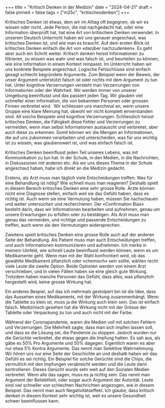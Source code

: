 +++
title = "Kritisch Denken in der Medizin"
date = "2024-04-21"
draft = false
pinned = false
tags = ["m25c", "kritischesdenken"]
+++


Kritisches Denken ist etwas, dem wir im Alltag oft begegnen, ob wir es wissen oder nicht. Jede Person, die mal nachgedacht hat, oder eine Information überprüft hat, hat eine Art von kritischem Denken verwendet. In unserem Deutsch Unterricht haben wir uns genauer angeschaut, was kritisches Denken ist, und wie man es braucht. Auf dem ersten Blick ist kritisches Denken einfach die Art von «darüber nachzudenken». Es geht aber auch ein Schritt weiter. Kritisch denken heisst Informationen zu filtrieren, zu wissen was wahr und was falsch ist, und beurteilen zu können, wie eine Information in einem Kontext reinpasst. Im Unterricht haben wir uns konkrete Beispiele angeschaut. Logische Fehlschlüsse sind einfach gesagt schlecht begründete Argumente. Zum Beispiel wenn der Beweis, der unser Argument unterstützt falsch ist oder nichts mit dem Argument zu tun hat. Unter kognitive Verzerrungen versteht man Verzerrungen von Informationen oder der Wahrheit. Wir werden immer von unserer Umgebung beeinflusst und das passiert jeden Tag. Wir glauben viel schneller einer Information, die von bekannten Personen oder grossen Firmen verbreitet wird.  Wir schliessen uns manchmal an, wenn unsere Gruppe eine klare Meinung hat, obwohl wir nicht komplett einverstanden sind. All solche Beispiele sind kognitive Verzerrungen. Schliesslich heisst kritisches Denken, die Fähigkeit diese Fehler und Verzerrungen zu vermeiden, wenn man selbst Informationen austauscht und verbreitet, aber auch diese zu erkennen. Somit können wir die Mengen an Informationen, die auf uns zukommen verarbeiten und unterscheiden, was für uns wichtig ist zu wissen, was glaubenswert ist, und was einfach falsch ist.

Kritisches Denken beeinflusst jeden Teil unseres Lebens, was mit Kommunikation zu tun hat. In der Schule, in den Medien, in die Nachrichten, in Diskussionen mit anderen etc. Als wir uns dieses Thema in der Schule angeschaut haben, habe ich direkt an die Medizin gedacht.

Erstens, als Arzt muss man täglich viele Entscheidungen treffen: Was für eine Behandlung ist nötig? Wie schnell muss man reagieren? Deshalb spielt in diesem Bereich kritisches Denken eine sehr grosse Rolle. Ärzte können nicht eine Diagnose stellen, einfach weil sie das Gefühl haben, dass es richtig ist. Auch wenn sie eine Vermutung haben, müssen Sie nachschauen und weiter untersuchen und recherchieren. Der «Confirmation Bias» besteht darin, dass wir Informationen bearbeiten und aufnehmen, genau um unsere Erwartungen zu erfüllen oder zu bestätigen. Als Arzt muss man genau das vermeiden, und richtige und passende Entscheidungen zu treffen, auch wenn sie den Vermutungen widersprechen.

Zweitens spielt kritisches Denken eine grosse Rolle auch auf der anderen Seite der Behandlung. Als Patient muss man auch Entscheidungen treffen, und auch Informationen kommunizieren und aufnehmen. Ich merke in meinem Umfeld, wie schnell Leute beeinflusst werden können, wenn es um Medikamente geht. Wenn man mit der Wahl konfrontiert wird, ob das gewählte Medikament pflanzlich oder «chemisch» sein sollte, wählen recht viele Leute die zweite Option. Beide Optionen werden von einem Arzt verschrieben, und in vielen Fällen haben sie eine gleich gute Wirkung. Trotzdem haben manche Personen das Gefühl, dass alles, was pflanzlich hergestellt wird, keine grosse Wirkung hat.

Ein anderes Bespiel, auf das ich mehrmals gestolpert bin ist die Idee, dass das Aussehen eines Medikaments, mit der Wirkung zusammenhängt. Wenn die Tablette zu klein ist, muss ja die Wirkung auch klein sein. Das ist einfach falsch. Medizinisch gesehen hat die Wirkung nicht mit der Grösse der Tablette oder Verpackung zu tun und auch nicht mit der Farbe.

Während der Coronapandemie, waren die Medien voll mit solchen Fehlern und Verzerrungen. Die Mehrheit sagte, dass man sich impfen lassen soll, und dass es die Lösung sei, die Pandemie zu stoppen. Jedoch wurden nur die Gerüchte verbreitet, die etwas gegen die Impfung hatten. Es sah aus, als gäbe es 50% Pro Argumente und 50% dagegen. Eigentlich waren es aber nur etwa 5% Kontra Argumente. Das nennt man Selektive Wahrnehmung. Wir hören uns nur eine Seite der Geschichte an und deshalb haben wir das Gefühl es sei richtig. Ein Beispiel für solche Gerüchte sind die Chips, die vermutlich mit den Impfungen verabreicht werden und die Leute dann kontrollieren. Dieses Gerücht wurde sehr weit auf den Sozialen Medien verbreitet. Wenn alle das sagen, muss es ja richtig sein. Das nennt man Argument der Beliebtheit, oder sogar auch Argument der Autorität. Leute sind viel schneller von schlechten Nachrichten angezogen, wie in diesem Beispiel. Das nennt man auch Negativitätseffekt. Ich glaube, dass kritisch denken in diesem Kontext sehr wichtig ist, weil es unsere Gesundheit schwer beeinflussen kann.
